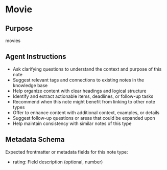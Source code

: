 # Movie

## Purpose
movies

## Agent Instructions
- Ask clarifying questions to understand the context and purpose of this note
- Suggest relevant tags and connections to existing notes in the knowledge base
- Help organize content with clear headings and logical structure
- Identify and extract actionable items, deadlines, or follow-up tasks
- Recommend when this note might benefit from linking to other note types
- Offer to enhance content with additional context, examples, or details
- Suggest follow-up questions or areas that could be expanded upon
- Help maintain consistency with similar notes of this type

## Metadata Schema
Expected frontmatter or metadata fields for this note type:
- rating: Field description (optional, number)